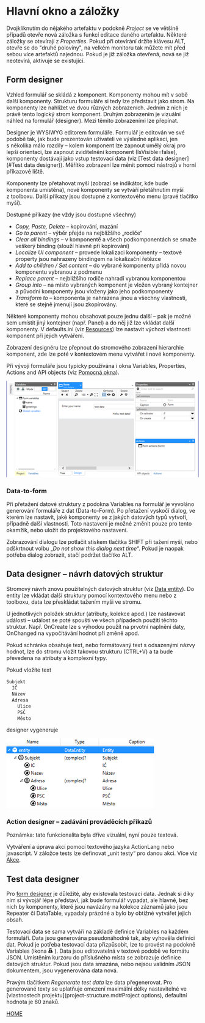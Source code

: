 # Hlavní okno a záložky

Dvojkliknutím do nějakého artefaktu v podokně _Project_ se ve většině
případů otevře nová záložka s funkcí editace daného artefaktu. Některé
záložky se otevírají z _Properties_. Pokud při otevírání držíte klávesu 
ALT, otevře se do "druhé poloviny", na velkém monitoru tak můžete mít 
před sebou více artefaktů najednou. Pokud je již záložka otevřená, nová 
se již neotevírá, aktivuje se existující.

## Form designer

Vzhled formulář se skládá z komponent. Komponenty mohou mít v sobě další
komponenty. Strukturu formuláře si tedy lze představit jako strom. Na
komponenty lze nahlížet ve dvou různých zobrazeních. Jedním z nich je
právě tento logický strom komponent. Druhým zobrazením je vizuální
náhled na formulář (designer). Mezi těmito zobrazeními lze přepínat.

Designer je WYSIWYG editorem formuláře. Formulář je editován ve své
podobě tak, jak bude prezentován uživateli ve výsledné aplikaci, jen
s několika málo rozdíly – kolem komponent lze zapnout umělý okraj pro
lepší orientaci, lze zapnout zviditelnění komponent (IsVisible=false),
komponenty dostávají jako vstup testovací data (viz [Test data
designer](#Test data designer)). Měřítko zobrazení lze měnit pomocí
nástrojů v horní příkazové liště.

Komponenty lze přetahovat myší (zobrazí se indikátor, kde bude
komponenta umístěna), nové komponenty se vytváří přetáhnutím myší
z toolboxu. Další příkazy jsou dostupné z kontextového menu (pravé
tlačítko myši).

Dostupné příkazy (ne vždy jsou dostupné všechny)

- _Copy, Paste, Delete_ – kopírování, mazání
- _Go to parent_ – výběr přejde na nejbližšího „rodiče“
- _Clear all bindings_ – v komponentě a všech podkomponentách se smaže
  veškerý binding (slouží hlavně při kopírování)
- _Localize UI component_ – provede lokalizaci komponenty – textové
  property jsou nahrazeny bindingem na lokalizační řetězce
- _Add to children_ _/ Set content_ – do vybrané komponenty přidá
  novou komponentu vybranou z podmenu
- _Replace parent_ – nejbližšího rodiče nahradí vybranou komponentou
- _Group into_ – na místo vybraných komponent je vložen vybraný
  kontejner a původní komponenty jsou vloženy jako jeho podkomponenty
- _Transform to_ – komponenta je nahrazena jinou a všechny vlastnosti,
  které se stejně jmenují jsou zkopírovány.

Některé komponenty mohou obsahovat pouze jednu další – pak je možné sem
umístit jiný kontejner (např. Panel) a do něj již lze vkládat další
komponenty. V defaults.ini (viz [Resources](resources.md)) lze nastavit
výchozí vlastnosti komponent při jejich vytváření.

Zobrazení designéru lze přepnout do stromového zobrazení hierarchie
komponent, zde lze poté v kontextovém menu vytvářet i nové komponenty.

Při vývoji formuláře jsou typicky používána i okna Variables,
Properties, Actions and API objects (viz [Pomocná okna](tool-windows.md)).

![overview.png](/.attachments/image-c1befcf3-ef82-46cf-a502-0c7799214585.png)

### Data-to-form

Při přetažení datové struktury z podokna Variables na formulář je
vyvoláno generování formuláře z dat (Data-to-Form). Po přetažení vyskočí
dialog, ve kterém lze nastavit, jaké komponenty se z jakých datových
typů vytvoří, případně další vlastnosti. Toto nastavení je možné změnit
pouze pro tento okamžik, nebo uložit do projektového nastavení.

Zobrazování dialogu lze potlačit stiskem tlačítka SHIFT při tažení myší,
nebo odškrtnout volbu „_Do not show this dialog next time_“. Pokud je
naopak potřeba dialog zobrazit, stačí podržet tlačítko ALT.

## Data designer – návrh datových struktur

Stromový návrh znovu použitelných datových struktur (viz [Data
entity](/cs/data.md)). Do entity lze vkládat další struktury pomocí
kontextového menu nebo z toolboxu, data lze přeskládat tažením myši ve
stromu.

U jednotlivých položek struktur (atributy, kolekce apod.) lze nastavovat
události – událost se poté spouští ve všech případech použití těchto
struktur. Např. OnCreate lze s výhodou použít na prvotní naplnění daty,
OnChanged na vypočítávání hodnot při změně apod.

Pokud schránka obsahuje text, nebo formátovaný text s odsazenými názvy
hodnot, lze do stromu vložit takovou strukturu (CTRL+V) a ta bude
převedena na atributy a komplexní typy.

Pokud vložíte text

    Subjekt
      IČ
      Název
      Adresa
        Ulice
        PSČ
        Město

designer vygeneruje

![test](../media/image14.png "Test")

### Action designer – zadávání prováděcích příkazů

Poznámka: tato funkcionalita byla dříve vizuální, nyní pouze textová.

Vytváření a úprava akcí pomocí textového jazyka ActionLang nebo
javascript. V záložce tests lze definovat „unit testy“ pro danou akci.
Více viz [Akce](actions.md).

## Test data designer

Pro [form designer](/cs/main-window#form-designer.md) je důležité, aby existovala
testovací data. Jednak si díky nim si vývojář lépe představí, jak bude
formulář vypadat, ale hlavně, bez nich by komponenty, které jsou
navázány na kolekce záznamů jako jsou Repeater či DataTable, vypadaly
prázdné a bylo by obtížné vytvářet jejich obsah.

Testovací data se sama vytváří na základě definice Variables na každém
formuláři. Data jsou generována pseudonáhodně tak, aby vyhověla definici
dat. Pokud je potřeba testovací data přizpůsobit, lze to provést na podokně
Variables (ikona ![image.png](/.attachments/image-83804628-8875-4aef-b9c3-e0d506fec422.png) ). Data
jsou editovatelná v textové podobě ve formátu JSON. Umístěním kurzoru do
příslušného místa se zobrazuje definice datových struktur. Pokud jsou
data smazána, nebo nejsou validním JSON dokumentem, jsou vygenerována
data nová.

Pravým tlačítkem _Regenerate test data_ lze data přegenerovat. Pro
generované texty se uplatňuje omezení maximální délky nastavitelné ve
[vlastnostech projektu](project-structure.md#Project options), defaultní
hodnota je 60 znaků.

[HOME](/index.md)
